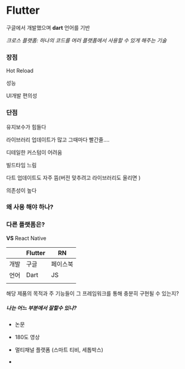 # Flutter

구글에서 개발했으며 **dart** 언어를 기반

*크로스 플랫폼: 하나의 코드를 여러 플랫폼에서 사용할 수 있게 해주는 기술*

### 장점

Hot Reload

성능

UI개발 편의성

### 단점

유지보수가 힘들다

라이브러리 업데이트가 많고 그때마다 빨간줄....

디테일한 커스텀이 어려움

빌드타임 느림

다트 업데이트도 자주 뜸(버전 맞추려고 라이브러리도 올리면 )

의존성이 높다

### 왜 사용 해야 하나?

### 다른 플랫폼은?

**VS** React Native

|     | Flutter | RN   |
| --- | ------- | ---- |
| 개발  | 구글      | 페이스북 |
| 언어  | Dart    | JS   |
|     |         |      |

해당 제품의 목적과 주 기능들이 그 프레임워크를 통해 충분히 구현될 수 있는지?

##### 나는 어느 부분에서 잘할수 있나?







- 논문

- 180도 영상

- 멀티채널 플랫폼 (스마트 티비, 세톱박스)

- 




















